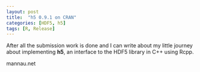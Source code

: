 ```yaml
---
layout: post
title:  "h5 0.9.1 on CRAN"
categories: [HDF5, h5]
tags: [R, Release]
---
```


After all the submission work is done and I can write about my little journey about 
implementing **h5**, an interface to the HDF5 library in C++ using Rcpp.

mannau.net

